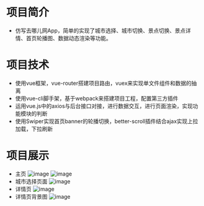 # 项目简介
- 仿写去哪儿网App，简单的实现了城市选择、城市切换、景点切换、景点详情、首页轮播图、数据动态渲染等功能。
# 项目技术
- 使用vue框架，vue-router搭建项目路由，vuex来实现单文件组件和数据的抽离
- 使用vue-cli脚手架，基于webpack来搭建项目工程，配置第三方插件
- 运用vue.js中的axios与后台接口对接，进行数据交互，进行页面渲染，实现功能模块的判断
- 使用Swiper实现首页banner的轮播切换，better-scroll插件结合ajax实现上拉加载，下拉刷新
# 项目展示
- 主页
![image](https://github.com/alixiaopeng/project-travel/blob/master/preview/home.jpg)
![image](https://github.com/alixiaopeng/project-travel/blob/master/preview/homes.jpg)
- 城市选择页面
![image](https://github.com/alixiaopeng/project-travel/blob/master/preview/change-city.jpg)
- 详情页
![image](https://github.com/alixiaopeng/project-travel/blob/master/preview/detail.jpg)
- 详情页背景图
![image](https://github.com/alixiaopeng/project-travel/blob/master/preview/detail-pic.jpg)

